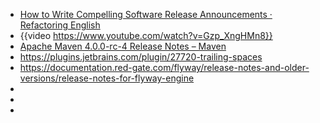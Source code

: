 - [How to Write Compelling Software Release Announcements · Refactoring English](https://refactoringenglish.com/chapters/release-announcements/)
- {{video https://www.youtube.com/watch?v=Gzp_XngHMn8}}
- [Apache Maven 4.0.0-rc-4 Release Notes – Maven](https://maven.apache.org/docs/4.0.0-rc-4/release-notes.html)
- https://plugins.jetbrains.com/plugin/27720-trailing-spaces
- https://documentation.red-gate.com/flyway/release-notes-and-older-versions/release-notes-for-flyway-engine
-
-
-